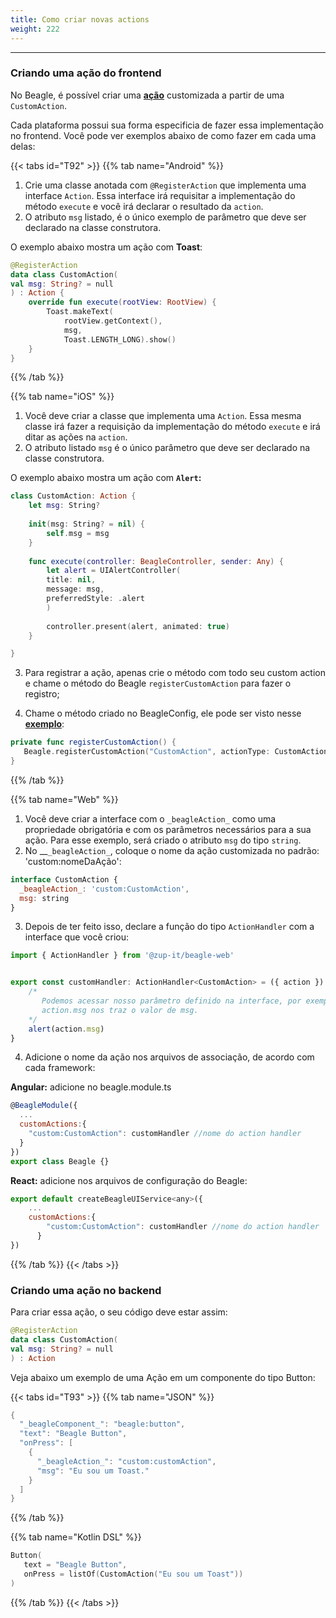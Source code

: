 ```yaml
---
title: Como criar novas actions
weight: 222
---
```


---

### Criando uma ação do frontend 

No Beagle, é possível criar uma [**ação**](/pt/api/ações) customizada a partir de uma `CustomAction`.

Cada plataforma possui sua forma especificia de fazer essa implementação no frontend. Você pode ver exemplos abaixo de como fazer em cada uma delas: 

{{< tabs id="T92" >}}
{{% tab name="Android" %}}
1. Crie uma classe anotada com `@RegisterAction` que implementa uma interface `Action`. Essa interface irá requisitar a implementação do método `execute` e você irá declarar o resultado da `action`.
2. O atributo `msg` listado, é o único exemplo de parâmetro que deve ser declarado na classe construtora. 

O exemplo abaixo mostra um ação com **Toast**: 


```kotlin
@RegisterAction
data class CustomAction(
val msg: String? = null
) : Action {
    override fun execute(rootView: RootView) {
        Toast.makeText(
            rootView.getContext(),
            msg, 
            Toast.LENGTH_LONG).show()
    }
}
```

{{% /tab %}}

{{% tab name="iOS" %}}
1. Você deve criar a classe que implementa uma `Action`. Essa mesma classe irá fazer a requisição da implementação do método `execute` e irá ditar as ações na `action`. 
2. O atributo listado `msg` é o único parâmetro que deve ser declarado na classe construtora. 

O exemplo abaixo mostra um ação com **`Alert`:**


```swift
class CustomAction: Action {
    let msg: String?
    
    init(msg: String? = nil) {
        self.msg = msg
    }
    
    func execute(controller: BeagleController, sender: Any) {   
        let alert = UIAlertController(
        title: nil, 
        message: msg, 
        preferredStyle: .alert
        )
        
        controller.present(alert, animated: true)
    }

}
```


3. Para registrar a ação, apenas crie o método com todo seu custom action e chame o  método do Beagle `registerCustomAction`  para fazer o registro; 

4. Chame o método criado no BeagleConfig, ele pode ser visto nesse [**exemplo**](/pt/primeiros-passos/criando-um-projeto-do-zero/case-ios):

```swift
private func registerCustomAction() {
   Beagle.registerCustomAction("CustomAction", actionType: CustomAction.self)
}
```
{{% /tab %}}

{{% tab name="Web" %}}
1. Você deve criar a interface com o `_beagleAction_` como uma propriedade obrigatória e com os parâmetros necessários para a sua ação. Para esse exemplo, será criado o atributo `msg` do tipo `string`. 
2. No  __`_beagleAction_`,  coloque o nome da ação customizada no padrão:  'custom:nomeDaAção':

```javascript
interface CustomAction {
  _beagleAction_: 'custom:CustomAction',
  msg: string
}
```

3. Depois de ter feito isso, declare a função do tipo `ActionHandler` com a interface que você criou:  

```javascript
import { ActionHandler } from '@zup-it/beagle-web'


export const customHandler: ActionHandler<CustomAction> = ({ action }) => {
    /*
       Podemos acessar nosso parâmetro definido na interface, por exemplo 
       action.msg nos traz o valor de msg.
    */
    alert(action.msg)
}
```

4. Adicione o nome da ação nos arquivos de associação, de acordo com cada framework: 

**Angular:** adicione no beagle.module.ts

```javascript
@BeagleModule({
  ...
  customActions:{
    "custom:CustomAction": customHandler //nome do action handler
  }
})
export class Beagle {}
```

**React:** adicione nos arquivos de configuração do Beagle: 

```javascript
export default createBeagleUIService<any>({
    ...
    customActions:{
        "custom:CustomAction": customHandler //nome do action handler
      }
})

```
{{% /tab %}}
{{< /tabs >}}

### Criando uma ação no backend

Para criar essa ação, o seu código deve estar assim: 


```kotlin
@RegisterAction
data class CustomAction(
val msg: String? = null
) : Action 
```


Veja abaixo um exemplo de uma Ação em um componente do tipo Button:

{{< tabs id="T93" >}}
{{% tab name="JSON" %}}
```kotlin
{
  "_beagleComponent_": "beagle:button",
  "text": "Beagle Button",
  "onPress": [
    {
      "_beagleAction_": "custom:customAction",
      "msg": "Eu sou um Toast."
    }
  ]
}
```
{{% /tab %}}

{{% tab name="Kotlin DSL" %}}
```kotlin
Button(
   text = "Beagle Button",
   onPress = listOf(CustomAction("Eu sou um Toast"))
)
```
{{% /tab %}}
{{< /tabs >}}
